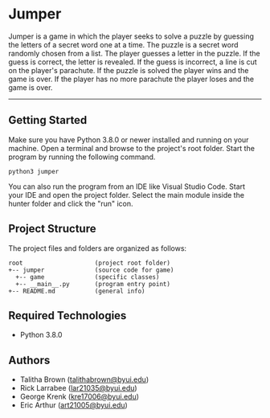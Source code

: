 # Jumper
Jumper is a game in which the player seeks to solve a puzzle by guessing the letters of a secret word one at a time. The puzzle is a secret word randomly chosen from a list. The player guesses a letter in the puzzle. If the guess is correct, the letter is revealed. If the guess is incorrect, a line is cut on the player's parachute. If the puzzle is solved the player wins and the game is over. If the player has no more parachute the player loses and the game is over.

---
## Getting Started
Make sure you have Python 3.8.0 or newer installed and running on your machine. Open a terminal and browse to the project's root folder. Start the program by running the following command.
```
python3 jumper
```
You can also run the program from an IDE like Visual Studio Code. Start your IDE and open the project folder. Select the main module inside the hunter folder and click the "run" icon.

## Project Structure
The project files and folders are organized as follows:
```
root                    (project root folder)
+-- jumper              (source code for game)
  +-- game              (specific classes)
  +-- __main__.py       (program entry point)
+-- README.md           (general info)
```

## Required Technologies
* Python 3.8.0

## Authors
* Talitha Brown (talithabrown@byui.edu)
* Rick Larrabee (lar21035@byui.edu)
* George Krenk (kre17006@byui.edu)
* Eric Arthur (art21005@byui.edu)